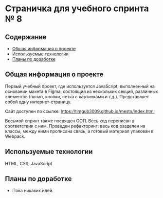 # Страничка для учебного спринта № 8

## Содержание
* [Общая информация о проекте](#общая-информация-о-проекте)
* [Используемые технологии](#используемые-технологии)
* [Планы по доработке](#планы-по-доработке)

## Общая информация о проекте
Первый учебный проект, где используется JavaScript, выполненный на основании макета в Figma, состоящий из нескольких секций, различных элементов (попап, кнопки, сетка с картинками и т.д.). Представляет собой одну интернет-страницу.

Сайт доступен по ссылке: https://timgub3009.github.io/mesto/index.html

Восьмой спринт также посвящен ООП. Весь код переписан в соответствии с ним. Проведен рефакторинг: весь код разделен на классы, между ними прописана связь, а готовый материал упакован в Webpack.

## Используемые технологии
HTML, CSS, JavaScript

## Планы по доработке
* Пока никаких идей.
